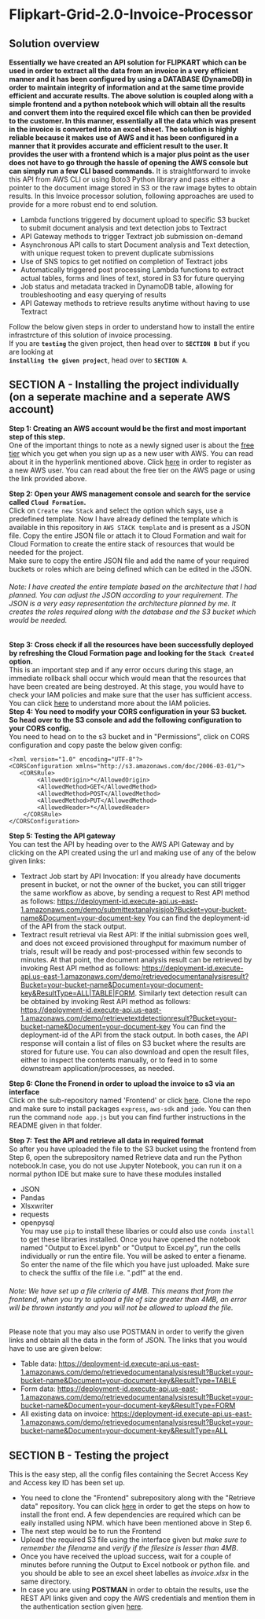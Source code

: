# Flipkart-Grid-2.0-Invoice-Processor
## Solution overview
**Essentially we have created an API solution for FLIPKART which can be used in order to extract all the data from an invoice in a very efficient manner and it has been configured by using a DATABASE (DynamoDB) in order to maintain integrity of information and at the same time provide efficient and accurate results. The above solution is coupled along with a simple frontend and a python notebook which will obtain all the results and convert them into the required excel file which can then be provided to the customer. In this manner, essentially all the data which was present in the invoice is converted into an excel sheet. The solution is highly reliable because it makes use of AWS and it has been configured in a manner that it provides accurate and efficient result to the user. It provides the user with a frontend which is a major plus point as the user does not have to go through the hassle of opening the AWS console but can simply run a few CLI based commands.** It is straightforward to invoke this API from AWS CLI or using Boto3 Python library and pass either a pointer to the document image stored in S3 or the raw image bytes to obtain results.
In this Invoice processor solution, following approaches are used to provide for a more robust end to end solution.<br>
- Lambda functions triggered by document upload to specific S3 bucket to submit document analysis and text detection jobs to Textract
- API Gateway methods to trigger Textract job submission on-demand
- Asynchronous API calls to start Document analysis and Text detection, with unique request token to prevent duplicate submissions
- Use of SNS topics to get notified on completion of Textract jobs
- Automatically triggered post processing Lambda functions to extract actual tables, forms and lines of text, stored in S3 for future querying
- Job status and metadata tracked in DynamoDB table, allowing for troubleshooting and easy querying of results
- API Gateway methods to retrieve results anytime without having to use Textract
  
Follow the below given steps in order to understand how to install the entire infrastrcture of this solution of invoice processing.<br>
If you are <strong>`testing`</strong> the given project, then head over to <strong>`SECTION B`</strong> but if you are looking at<br>
**`installing the given project`**, head over to **`SECTION A`**.<br>
## SECTION A - Installing the project individually (on a seperate machine and a seperate AWS account)<br>
**Step 1: Creating an AWS account would be the first and most important step of this step.**<br>
One of the important things to note as a newly signed user is about the <a href="https://aws.amazon.com/free">free tier</a> which you get when you sign up as a new user with AWS. You can read about it in the hyperlink mentioned above. Click <a href="https://aws.amazon.com/aispl/registration-confirmation">here</a> in order to register as a new AWS user. You can read about the free tier on the AWS page or using the link provided above.<br>

**Step 2: Open your AWS management console and search for the service called `Cloud Formation`.**<br> 
Click on `Create new Stack` and select the option which says, use a predefined template. Now I have already defined the template which is available in this repository in `AWS STACK template` and is present as a JSON file. Copy the entire JSON file or attach it to Cloud Formation and wait for Cloud Formation to create the entire stack of resources that would be needed for the project.<br>
Make sure to copy the entire JSON file and add the name of your required buckets or roles which are being defined which can be edited in the JSON.<br> 
###### Note: I have created the entire template based on the architecture that I had planned. You can adjust the JSON according to your requirement. The JSON is a very easy representation the architecture planned by me. It creates the roles required along with the database and the S3 bucket which would be needed. 
**Step 3: Cross check if all the resources have been successfully deployed by refreshing the Cloud Formation page and looking for the `Stack Created` option.**<br>
This is an important step and if any error occurs during this stage, an immediate rollback shall occur which would mean that the resources that have been created are being destroyed. At this stage, you would have to check your IAM policies and make sure that the user has sufficient access. You can click <a href="https://aws.amazon.com/iam/">here</a> to understand more about the IAM policies.<br>
**Step 4: You need to modify your CORS configuration in your S3 bucket. So head over to the S3 console and add the following configuration to your CORS config.**<br>
You need to head on to the s3 bucket and in "Permissions", click on CORS configuration and copy paste the below given config:<br>
```
<?xml version="1.0" encoding="UTF-8"?>
<CORSConfiguration xmlns="http://s3.amazonaws.com/doc/2006-03-01/">
   <CORSRule>
        <AllowedOrigin>*</AllowedOrigin>
        <AllowedMethod>GET</AllowedMethod>
        <AllowedMethod>POST</AllowedMethod>
        <AllowedMethod>PUT</AllowedMethod>
        <AllowedHeader>*</AllowedHeader>
    </CORSRule>
</CORSConfiguration>
```
**Step 5: Testing the API gateway**<br>
You can test the API by heading over to the AWS API Gateway and by clicking on the API created using the url and making use of any of the below given links:<br>
- Textract Job start by API Invocation: If you already have documents present in bucket, or not the owner of the bucket, you can still trigger the same workflow as above, by sending a request to Rest API method as follows: https://deployment-id.execute-api.us-east-1.amazonaws.com/demo/submittextanalysisjob?Bucket=your-bucket-name&Document=your-document-key You can find the deployment-id of the API from the stack output.<br>
 - Textract result retrieval via Rest API: If the initial submission goes well, and does not exceed provisioned throughput for maximum number of trials, result will be ready and post-processed within few seconds to minutes. At that point, the document analysis result can be retrieved by invoking Rest API method as follows: https://deployment-id.execute-api.us-east-1.amazonaws.com/demo/retrievedocumentanalysisresult?Bucket=your-bucket-name&Document=your-document-key&ResultType=ALL|TABLE|FORM. Similarly text detection result can be obtained by invoking Rest API method as follows: https://deployment-id.execute-api.us-east-1.amazonaws.com/demo/retrievetextdetectionresult?Bucket=your-bucket-name&Document=your-document-key You can find the deployment-id of the API from the stack output. In both cases, the API response will contain a list of files on S3 bucket where the results are stored for future use. You can also download and open the result files, either to inspect the contents manually, or to feed in to some downstream application/processes, as needed.

**Step 6: Clone the Fronend in order to upload the invoice to s3 via an interface**<br>
Click on the sub-repository named 'Frontend' or click [here]("http://github.com/charansoneji/Flipkart-Grid-Invoice-Processor/tree/master/Frontend/"). Clone the repo and make sure to install packages `express`, `aws-sdk` and `jade`. You can then run the command `node app.js` but you can find further instructions in the README given in that folder. <br>

**Step 7: Test the API and retrieve all data in required format**<br>
So after you have uploaded the file to the S3 bucket using the frontend from Step 6, open the subrepository named Retrieve data and run the Python notebook.In case, you do not use Jupyter Notebook, you can run it on a normal python IDE but make sure to have these modules installed
  - JSON
  - Pandas
  - Xlsxwriter
  - requests
  - openpysql<br>
You may use `pip` to install these libaries or could also use `conda install` to get these libraries installed.
Once you have opened the notebook named "Output to Excel.ipynb" or "Output to Excel.py", run the cells individually or run the entire file. You will be asked to enter a fiename. So enter the name of the file which you have just uploaded. Make sure to check the suffix of the file i.e. ".pdf" at the end.
###### Note: We have set up a file criteria of 4MB. This means that from the frontend, when you try to upload a file of size greater than 4MB, an error will be thrown instantly and you will not be allowed to upload the file.
Please note that you may also use POSTMAN in order to verify the given links and obtain all the data in the form of JSON. The links that you would have to use are given below:
- Table data: https://deployment-id.execute-api.us-east-1.amazonaws.com/demo/retrievedocumentanalysisresult?Bucket=your-bucket-name&Document=your-document-key&ResultType=TABLE
- Form data: https://deployment-id.execute-api.us-east-1.amazonaws.com/demo/retrievedocumentanalysisresult?Bucket=your-bucket-name&Document=your-document-key&ResultType=FORM
- All existing data on invoice: https://deployment-id.execute-api.us-east-1.amazonaws.com/demo/retrievedocumentanalysisresult?Bucket=your-bucket-name&Document=your-document-key&ResultType=ALL

## SECTION B - Testing the project
This is the easy step, all the config files containing the Secret Access Key and Access key ID has been set up. 
- You need to clone the "Frontend" subrepository along with the "Retrieve data" repository. You can click [here]("https://github.com/charansoneji/Flipkart-Grid-Invoice-Processor/blob/master/Frontend/README.md") in order to get the steps on how to install the front end. A few dependencies are required which can be eaily installed using NPM. which have been mentioned above in Step 6.
- The next step would be to run the Frontend
- Upload the required S3 file using the interface given but *make sure to remember the filename* and *verify if the filesize is lesser than 4MB*.
- Once you have received the upload success, wait for a couple of minutes before running the Output to Excel notbook or python file. and you should be able to see an excel sheet labelles as *invoice.xlsx* in the same directory.
- In case you are using **POSTMAN** in order to obtain the results, use the REST API links given and copy the AWS credentials and mention them in the authentication section given [here]("https://github.com/charansoneji/Flipkart-Grid-Invoice-Processor/blob/master/Frontend/config.json").

